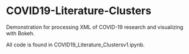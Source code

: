 # COVID19-Literature-Clusters
Demonstration for processing XML of COVID-19 research and visualizing with Bokeh.

All code is found in COVID19_Literature_Clustersv1.ipynb.

